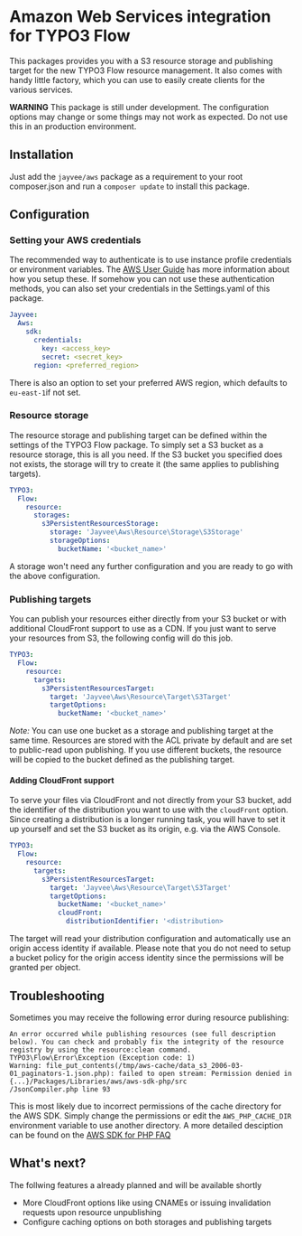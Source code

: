 # Amazon Web Services integration for TYPO3 Flow 
This packages provides you with a S3 resource storage and publishing target for the new TYPO3 Flow resource management. It also comes with handy little factory, which you can use to easily create clients for the various services.

**WARNING** This package is still under development. The configuration options may change or some things may not work as expected. Do not use this in an production environment.

## Installation

Just add the `jayvee/aws` package as a requirement to your root composer.json and run a `composer update` to install this package.

## Configuration

### Setting your AWS credentials

The recommended way to authenticate is to use instance profile credentials or environment variables. The [AWS User Guide](http://docs.aws.amazon.com/aws-sdk-php/v3/guide/guide/credentials.html) has more information about how you setup these. If somehow you can not use these authentication methods, you can also set your credentials in the Settings.yaml of this package.

```yaml
Jayvee:
  Aws:
    sdk:
      credentials:
        key: <access_key>
        secret: <secret_key>
      region: <preferred_region>
```

There is also an option to set your preferred AWS region, which defaults to `eu-east-1`if not set.

### Resource storage

The resource storage and publishing target can be defined within the settings of the TYPO3 Flow package. To simply set a S3 bucket as a resource storage, this is all you need. If the S3 bucket you specified does not exists, the storage will try to create it (the same applies to publishing targets).

```yaml
TYPO3:
  Flow:
    resource:
      storages:
        s3PersistentResourcesStorage:
          storage: 'Jayvee\Aws\Resource\Storage\S3Storage'
          storageOptions:
            bucketName: '<bucket_name>'
```

A storage won't need any further configuration and you are ready to go with the above configuration.

### Publishing targets

You can publish your resources either directly from your S3 bucket or with additional CloudFront support to use as a CDN. If you just want to serve your resources from S3, the following config will do this job.

```yaml
TYPO3:
  Flow:
    resource:
      targets:
        s3PersistentResourcesTarget:
          target: 'Jayvee\Aws\Resource\Target\S3Target'
          targetOptions:
            bucketName: '<bucket_name>'
```

*Note:* You can use one bucket as a storage and publishing target at the same time. Resources are stored with the ACL private by default and are set to public-read upon publishing. If you use different buckets, the resource will be copied to the bucket defined as the publishing target.

#### Adding CloudFront support

To serve your files via CloudFront and not directly from your S3 bucket, add the identifier of the distribution you want to use with the `cloudFront` option. Since creating a distribution is a longer running task, you will have to set it up yourself and set the S3 bucket as its origin, e.g. via the AWS Console.

```yaml
TYPO3:
  Flow:
    resource:
      targets:
        s3PersistentResourcesTarget:
          target: 'Jayvee\Aws\Resource\Target\S3Target'
          targetOptions:
            bucketName: '<bucket_name>'
            cloudFront:
              distributionIdentifier: '<distribution>
```

The target will read your distribution configuration and automatically use an origin access identity if available. Please note that you do not need to setup a bucket policy for the origin access identity since the permissions will be granted per object.

## Troubleshooting

Sometimes you may receive the following error during resource publishing:

```
An error occurred while publishing resources (see full description below). You can check and probably fix the integrity of the resource registry by using the resource:clean command.
TYPO3\Flow\Error\Exception (Exception code: 1)
Warning: file_put_contents(/tmp/aws-cache/data_s3_2006-03-01_paginators-1.json.php): failed to open stream: Permission denied in {...}/Packages/Libraries/aws/aws-sdk-php/src
/JsonCompiler.php line 93
```

This is most likely due to incorrect permissions of the cache directory for the AWS SDK. Simply change the permissions or edit the `AWS_PHP_CACHE_DIR` environment variable to use another directory. A more detailed desciption can be found on the [AWS SDK for PHP FAQ](http://docs.aws.amazon.com/aws-sdk-php/v3/guide/faq.html#how-do-i-fix-an-error-related-to-aws-cache)

## What's next?

The follwing features a already planned and will be available shortly

* More CloudFront options like using CNAMEs or issuing invalidation requests upon resource unpublishing
* Configure caching options on both storages and publishing targets
